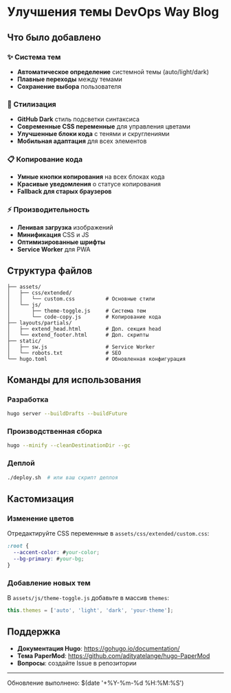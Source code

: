 # Улучшения темы DevOps Way Blog

## Что было добавлено

### ✨ Система тем
- **Автоматическое определение** системной темы (auto/light/dark)
- **Плавные переходы** между темами
- **Сохранение выбора** пользователя

### 🎨 Стилизация
- **GitHub Dark** стиль подсветки синтаксиса
- **Современные CSS переменные** для управления цветами
- **Улучшенные блоки кода** с тенями и скруглениями
- **Мобильная адаптация** для всех элементов

### 📋 Копирование кода
- **Умные кнопки копирования** на всех блоках кода
- **Красивые уведомления** о статусе копирования
- **Fallback для старых браузеров**

### ⚡ Производительность
- **Ленивая загрузка** изображений
- **Минификация** CSS и JS
- **Оптимизированные шрифты**
- **Service Worker** для PWA

## Структура файлов

```
├── assets/
│   ├── css/extended/
│   │   └── custom.css          # Основные стили
│   └── js/
│       ├── theme-toggle.js     # Система тем
│       └── code-copy.js        # Копирование кода
├── layouts/partials/
│   ├── extend_head.html        # Доп. секция head
│   └── extend_footer.html      # Доп. скрипты
├── static/
│   ├── sw.js                   # Service Worker
│   └── robots.txt              # SEO
└── hugo.toml                   # Обновленная конфигурация
```

## Команды для использования

### Разработка
```bash
hugo server --buildDrafts --buildFuture
```

### Производственная сборка
```bash
hugo --minify --cleanDestinationDir --gc
```

### Деплой
```bash
./deploy.sh  # или ваш скрипт деплоя
```

## Кастомизация

### Изменение цветов
Отредактируйте CSS переменные в `assets/css/extended/custom.css`:

```css
:root {
  --accent-color: #your-color;
  --bg-primary: #your-bg;
}
```

### Добавление новых тем
В `assets/js/theme-toggle.js` добавьте в массив `themes`:

```javascript
this.themes = ['auto', 'light', 'dark', 'your-theme'];
```

## Поддержка

- **Документация Hugo**: https://gohugo.io/documentation/
- **Тема PaperMod**: https://github.com/adityatelange/hugo-PaperMod
- **Вопросы**: создайте Issue в репозитории

---
Обновление выполнено: $(date '+%Y-%m-%d %H:%M:%S')
